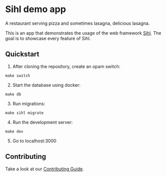 # Sihl demo app

A restaurant serving pizza and sometimes lasagna, delicious lasagna.

This is an app that demonstrates the usage of the web framework [Sihl](https://github.com/oxidizing/sihl/). The goal is to showcase every feature of Sihl.

## Quickstart

1. After cloning the repository, create an opam switch:

```
make switch
```

2. Start the database using docker:

```
make db
```

3. Run migrations:

```
make sihl migrate
```

4. Run the development server:

```
make dev
```

5. Go to localhost:3000

## Contributing

Take a look at our [Contributing Guide](CONTRIBUTING.md).
